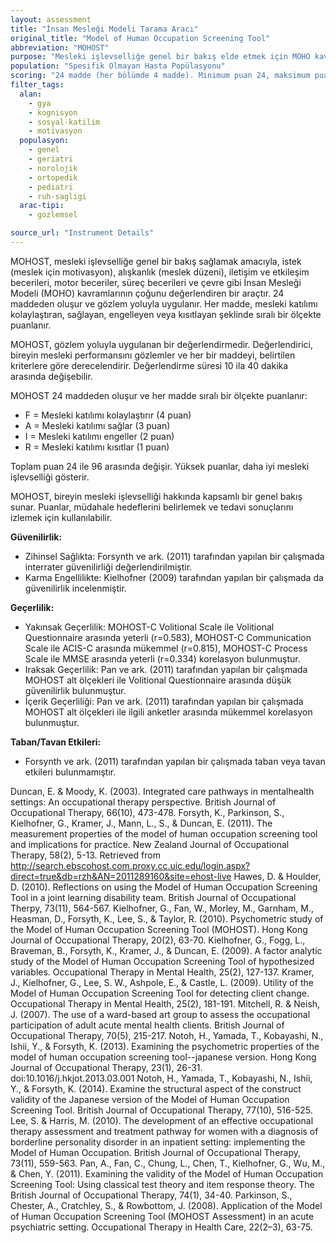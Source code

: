 ```yaml
---
layout: assessment
title: "İnsan Mesleği Modeli Tarama Aracı"
original_title: "Model of Human Occupation Screening Tool"
abbreviation: "MOHOST"
purpose: "Mesleki işlevselliğe genel bir bakış elde etmek için MOHO kavramlarının çoğunu ele alan bir değerlendirme aracıdır: istek (meslek için motivasyon), alışkanlık (meslek düzeni), iletişim ve etkileşim becerileri, motor beceriler, süreç becerileri, çevre."
population: "Spesifik Olmayan Hasta Popülasyonu"
scoring: "24 madde (her bölümde 4 madde). Minimum puan 24, maksimum puan 96. Her madde sıralı bir derecelendirme ölçeğinde puanlanır: F= mesleki katılımı kolaylaştırır; A= mesleki katılımı sağlar; I= mesleki katılımı engeller; R= mesleki katılımı kısıtlar. F=4, A=3, I=2 ve R=1 olacak şekilde 4 puanlık bir aralık derecelendirme ölçeğine çevrilebilir. MOHOST kılavuzu her madde için kriterlerin açıklamalarını sağlar."
filter_tags:
  alan:
    - gya
    - kognisyon
    - sosyal-katilim
    - motivasyon
  populasyon:
    - genel
    - geriatri
    - norolojik
    - ortopedik
    - pediatri
    - ruh-sagligi
  arac-tipi:
    - gozlemsel

source_url: "Instrument Details"
---
```




MOHOST, mesleki işlevselliğe genel bir bakış sağlamak amacıyla, istek (meslek için motivasyon), alışkanlık (meslek düzeni), iletişim ve etkileşim becerileri, motor beceriler, süreç becerileri ve çevre gibi İnsan Mesleği Modeli (MOHO) kavramlarının çoğunu değerlendiren bir araçtır. 24 maddeden oluşur ve gözlem yoluyla uygulanır. Her madde, mesleki katılımı kolaylaştıran, sağlayan, engelleyen veya kısıtlayan şeklinde sıralı bir ölçekte puanlanır.


MOHOST, gözlem yoluyla uygulanan bir değerlendirmedir. Değerlendirici, bireyin mesleki performansını gözlemler ve her bir maddeyi, belirtilen kriterlere göre derecelendirir. Değerlendirme süresi 10 ila 40 dakika arasında değişebilir.


MOHOST 24 maddeden oluşur ve her madde sıralı bir ölçekte puanlanır:

*   F = Mesleki katılımı kolaylaştırır (4 puan)
*   A = Mesleki katılımı sağlar (3 puan)
*   I = Mesleki katılımı engeller (2 puan)
*   R = Mesleki katılımı kısıtlar (1 puan)

Toplam puan 24 ile 96 arasında değişir. Yüksek puanlar, daha iyi mesleki işlevselliği gösterir.


MOHOST, bireyin mesleki işlevselliği hakkında kapsamlı bir genel bakış sunar. Puanlar, müdahale hedeflerini belirlemek ve tedavi sonuçlarını izlemek için kullanılabilir.


**Güvenilirlik:**

*   Zihinsel Sağlıkta: Forsynth ve ark. (2011) tarafından yapılan bir çalışmada interrater güvenilirliği değerlendirilmiştir.
*   Karma Engellilikte: Kielhofner (2009) tarafından yapılan bir çalışmada da güvenilirlik incelenmiştir.

**Geçerlilik:**

*   Yakınsak Geçerlilik: MOHOST-C Volitional Scale ile Volitional Questionnaire arasında yeterli (r=0.583), MOHOST-C Communication Scale ile ACIS-C arasında mükemmel (r=0.815), MOHOST-C Process Scale ile MMSE arasında yeterli (r=0.334) korelasyon bulunmuştur.
*   Iraksak Geçerlilik: Pan ve ark. (2011) tarafından yapılan bir çalışmada MOHOST alt ölçekleri ile Volitional Questionnaire arasında düşük güvenilirlik bulunmuştur.
*   İçerik Geçerliliği: Pan ve ark. (2011) tarafından yapılan bir çalışmada MOHOST alt ölçekleri ile ilgili anketler arasında mükemmel korelasyon bulunmuştur.

**Taban/Tavan Etkileri:**

*   Forsynth ve ark. (2011) tarafından yapılan bir çalışmada taban veya tavan etkileri bulunmamıştır.


Duncan, E. & Moody, K. (2003). Integrated care pathways in mentalhealth settings: An occupational therapy perspective. British Journal of Occupational Therapy, 66(10), 473-478.
Forsyth, K., Parkinson, S., Kielhofner, G., Kramer, J., Mann, L., S., & Duncan, E. (2011). The measurement properties of the model of human occupation screening tool and implications for practice. New Zealand Journal of Occupational Therapy, 58(2), 5-13. Retrieved from
http://search.ebscohost.com.proxy.cc.uic.edu/login.aspx?direct=true&db=rzh&AN=2011289160&site=ehost-live
Hawes, D. & Houlder, D. (2010). Reflections on using the Model of Human Occupation Screening Tool in a joint learning disability team. British Journal of Occupational Therpy, 73(11), 564-567.
Kielhofner, G., Fan, W., Morley, M., Garnham, M., Heasman, D., Forsyth, K., Lee, S., & Taylor, R. (2010). Psychometric study of the Model of Human Occupation Screening Tool (MOHOST). Hong Kong Journal of Occupational Therapy, 20(2), 63-70.
Kielhofner, G., Fogg, L., Braveman, B., Forsyth, K., Kramer, J., & Duncan, E. (2009). A factor analytic study of the Model of Human Occupation Screening Tool of hypothesized variables. Occupational Therapy in Mental Health, 25(2), 127-137.
Kramer, J., Kielhofner, G., Lee, S. W., Ashpole, E., & Castle, L. (2009). Utility of the Model of Human Occupation Screening Tool for detecting client change. Occupational Therapy in Mental Health, 25(2), 181-191.
Mitchell, R. & Neish, J. (2007). The use of a ward-based art group to assess the occupational participation of adult acute mental health clients. British Journal of Occupational Therapy, 70(5), 215-217.
Notoh, H., Yamada, T., Kobayashi, N., Ishii, Y., & Forsyth, K. (2013). Examining the psychometric properties of the model of human occupation screening tool--japanese version. Hong Kong Journal of Occupational Therapy, 23(1), 26-31. doi:10.1016/j.hkjot.2013.03.001
Notoh, H., Yamada, T., Kobayashi, N., Ishii, Y., & Forsyth, K. (2014). Examine the structural aspect of the construct validity of the Japanese version of the Model of Human Occupation Screening Tool. British Journal of Occupational Therapy, 77(10), 516-525.
Lee, S. & Harris, M. (2010). The development of an effective occupational therapy assessment and treatment pathway for women with a diagnosis of borderline personality disorder in an inpatient setting: implementing the Model of Human Occupation. British Journal of Occupational Therapy, 73(11), 559-563.
Pan, A., Fan, C., Chung, L., Chen, T., Kielhofner, G., Wu, M., & Chen, Y. (2011). Examining the validity of the Model of Human Occupation Screening Tool: Using classical test theory and item response theory. The British Journal of Occupational Therapy, 74(1), 34-40.
Parkinson, S., Chester, A., Cratchley, S., & Rowbottom, J. (2008). Application of the Model of Human Occupation Screening Tool (MOHOST Assessment) in an acute psychiatric setting. Occupational Therapy in Health Care, 22(2–3), 63-75.